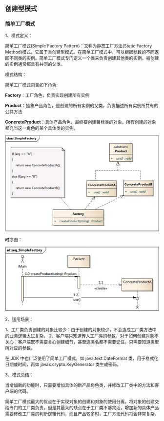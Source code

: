 ## 创建型模式
### 简单工厂模式

1、模式定义：

简单工厂模式(Simple Factory Pattern)：又称为静态工厂方法(Static Factory Method)模式，它属于类创建型模式。在简单工厂模式中，可以根据参数的不同返回不同类的实例。简单工厂模式专门定义一个类来负责创建其他类的实例，被创建的实例通常都具有共同的父类。

模式结构：

简单工厂模式包含如下角色:

**Factory**：工厂角色，负责实现创建所有实例

**Product**：抽象产品角色，是创建的所有实例的父类，负责描述所有实例所共有的公共方法

**ConcreteProduct**：具体产品角色，最终要创建目标类的对象，所有创建的对象都充当这一角色的某个具体类的实例。

![简单工厂模式结构](images/SimpleFactory.jpg)

时序图：

![简单工厂模式时序图](images/seq_SimpleFactory.jpg)

2、适用场景：  

1、工厂类负责创建的对象比较少：由于创建的对象较少，不会造成工厂类方法中的业务逻辑太过复杂。
2、客户端只知道传入工厂类的参数，对于如何创建对象不关心：客户端既不需要关心创建细节，甚至连类名都不需要记住，只需要知道类型所对应的参数。

在 JDK 中也广泛使用了简单工厂模式，如 java.text.DateFormat 类，用于格式化日期或时间，再如 javax.crypto.KeyGenerator 类生成密码。

3、模式总结：  

当增加新的功能时，只需要增加具体的新产品角色类，并修改工厂类中的方法和客户端的代码。

简单工厂模式最大的优点在于实现对象的创建和对象的使用分离，将对象的创建交给专门的工厂类负责，但是其最大的缺点在于工厂类不够灵活，增加新的具体产品需要修改工厂类的判断逻辑代码，而且产品较多时，工厂方法代码将会非常复杂。